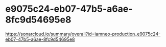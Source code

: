 # e9075c24-eb07-47b5-a6ae-8fc9d54695e8
https://sonarcloud.io/summary/overall?id=iamneo-production_e9075c24-eb07-47b5-a6ae-8fc9d54695e8
